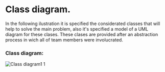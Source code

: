 # Class diagram.
In the following ilustration it is specified the considerated classes that will help to solve the main problem, also it's specified a model of a UML diagram for these clases. These clases are provided after an abstraction process in wich all of team members were involucrated.
### Class diagram:
![Class diagram1 1](https://user-images.githubusercontent.com/86177245/136678272-0cbc437b-03b9-4144-8b40-3aabf6e560c7.png)
